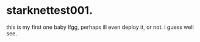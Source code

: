 # starknettest001.
this is my first one baby lfgg, perhaps ill even deploy it, or not. i guess well see.
